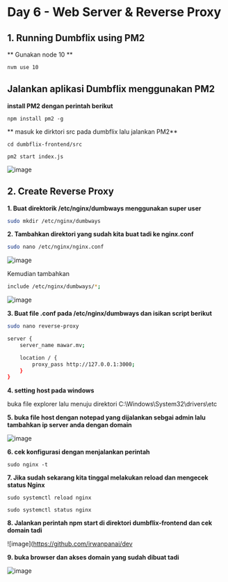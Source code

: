 # Day 6 - Web Server & Reverse Proxy

## 1. Running Dumbflix using PM2

** Gunakan node 10 **
```bash
nvm use 10
``` 
## Jalankan aplikasi Dumbflix menggunakan PM2

**install PM2 dengan perintah berikut**

```
npm install pm2 -g
```

** masuk ke dirktori src pada dumbflix lalu jalankan PM2**

```
cd dumbflix-frontend/src
```

```
pm2 start index.js
```

![image](https://github.com/restubagusananda/scrn-day6-w2/blob/73e6e8102f5e9779c0d0ca707a54d423690e993f/Cuplikan%20layar%202023-09-13%20002525.png)


## 2. Create Reverse Proxy

**1. Buat direktorik /etc/nginx/dumbways menggunakan super user**
```bash
sudo mkdir /etc/nginx/dumbways
``` 

**2. Tambahkan direktori yang sudah kita buat tadi ke nginx.conf**
```bash
sudo nano /etc/nginx/nginx.conf
``` 
![image](https://github.com/restubagusananda/scrn-day6-w2/blob/89b0fa789f52969f3d9ccc1740726a045f38dd8c/Cuplikan%20layar%202023-09-13%20004135.png)

Kemudian tambahkan
```bash
include /etc/nginx/dumbways/*;
```

![image](https://github.com/restubagusananda/scrn-day6-w2/blob/89b0fa789f52969f3d9ccc1740726a045f38dd8c/Cuplikan%20layar%202023-09-13%20004106.png)

**3. Buat file .conf pada /etc/nginx/dumbways dan isikan script berikut**
```bash
sudo nano reverse-proxy
``` 

```bash
server {
    server_name mawar.mv;

    location / {
        proxy_pass http://127.0.0.1:3000;
    }
}
``` 


**4. setting host pada windows**

buka file explorer lalu menuju direktori C:\Windows\System32\drivers\etc


**5. buka file host dengan notepad yang dijalankan sebgai admin lalu tambahkan ip server anda dengan domain**

![image](https://github.com/restubagusananda/scrn-day6-w2/blob/0af5438362b44bba5bd66b14e66e8f30b5aa3f1b/Cuplikan%20layar%202023-09-13%20012219.png)


**6. cek konfigurasi dengan menjalankan perintah**

```
sudo nginx -t
```

**7. Jika sudah sekarang kita tinggal melakukan reload dan mengecek status Nginx**

```
sudo systemctl reload nginx
```

```
sudo systemctl status nginx
```


**8. Jalankan perintah npm start di direktori dumbflix-frontend dan cek domain tadi**

![image](https://github.com/irwanpanai/dev

**9. buka browser dan akses domain yang sudah dibuat tadi**

![image](https://github.com/restubagusananda/scrn-day6-w2/blob/0af5438362b44bba5bd66b14e66e8f30b5aa3f1b/Cuplikan%20layar%202023-09-13%20012333.png)
